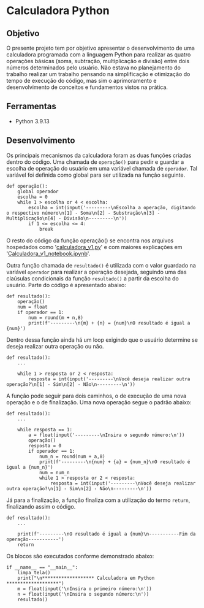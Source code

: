 <h1><b>Calculadora Python</b></h1>

## Objetivo
O presente projeto tem por objetivo apresentar o desenvolvimento de uma calculadora programada com a linguagem Python para realizar as quatro operações básicas (soma, subtração, multiplicação e divisão) entre dois números determinados pelo usuário. Não estava no planejamento do trabalho realizar um trabalho pensando na simplificação e otimização do tempo de execução do código, mas sim o aprimoramento e desenvolvimento de conceitos e fundamentos vistos na prática.

## Ferramentas
* Python 3.9.13

## Desenvolvimento
Os principais mecanismos da calculadora foram as duas funções criadas dentro do código. Uma chamada de <code>operação()</code> para pedir e guardar a escolha de operação do usuário em uma variável chamada de <code>operador</code>. Tal variável foi definida como global para ser utilizada na função seguinte.
```neon
def operação():
    global operador
    escolha = 0
    while 1 > escolha or 4 < escolha:
        escolha = int(input('---------\nEscolha a operação, digitando o respectivo número\n[1] - Soma\n[2] - Substração\n[3] - Multiplicação\n[4] - Divisão\n---------\n'))
        if 1 <= escolha <= 4:
            break
```
O resto do código da função operação() se encontra nos arquivos hospedados como '<a href="https://github.com/mathwatanabe/Calculadora-Python/blob/main/calculadora_v1.py">calculadora_v1.py</a>' e com maiores explicações em '<a href="https://github.com/mathwatanabe/Calculadora-Python/blob/main/Calculadora_v1_notebook.ipynb">Calculadora_v1_notebook.ipynb</a>'.

Outra função chamada de <code>resultado()</code> é utilizada com o valor guardado na variável <code>operador</code> para realizar a operação desejada, seguindo uma das claúsulas condicionais da função <code>resultado()</code> a partir da escolha do usuário. Parte do código é apresentado abaixo:
```neon
def resultado():
    operação()
    num = float
    if operador == 1:
        num = round(m + n,8)
        print(f'---------\n{m} + {n} = {num}\nO resultado é igual a {num}')
```
Dentro dessa função ainda há um loop exigindo que o usuário determine se deseja realizar outra operação ou não.
```neon
def resultado():
    ...

    while 1 > resposta or 2 < resposta:
        resposta = int(input('---------\nVocê deseja realizar outra operação?\n[1] - Sim\n[2] - Não\n---------\n'))
```
A função pode seguir para dois caminhos, o de execução de uma nova operação e o de finalização. Uma nova operação segue o padrão abaixo:
```neon
def resultado():
    ...

    while resposta == 1:
        a = float(input('---------\nInsira o segundo número:\n'))
        operação()
        resposta = 0
        if operador == 1:
            num_n = round(num + a,8)
            print(f'---------\n{num} + {a} = {num_n}\nO resultado é igual a {num_n}')
            num = num_n
            while 1 > resposta or 2 < resposta:
                resposta = int(input('---------\nVocê deseja realizar outra operação?\n[1] - Sim\n[2] - Não\n---------\n'))
```
Já para a finalização, a função finaliza com a utilização do termo <code>return</code>, finalizando assim o código.
```neon
def resultado():
    ...

    print(f'---------\nO resultado é igual a {num}\n-----------Fim da operação-----------')
    return
```
Os blocos são executados conforme demonstrado abaixo:
```neon
if __name__ == "__main__":
    limpa_tela()
    print("\n******************* Calculadora em Python *******************")
    m = float(input('\nInsira o primeiro número:\n'))
    n = float(input('\nInsira o segundo número:\n'))
    resultado()
```
